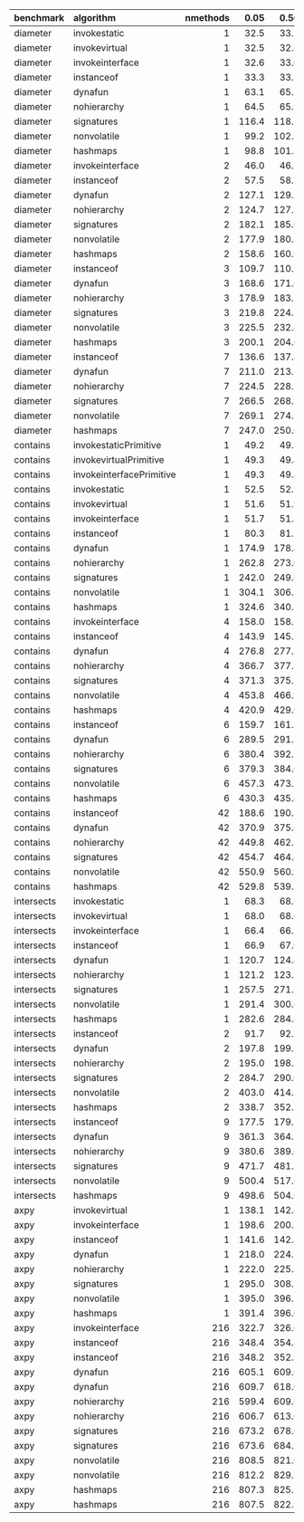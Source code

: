 |benchmark  |algorithm                | nmethods|  0.05|  0.50|  0.95|  mean|
|:----------|:------------------------|--------:|-----:|-----:|-----:|-----:|
|diameter   |invokestatic             |        1|  32.5|  33.1|  33.2|  32.9|
|diameter   |invokevirtual            |        1|  32.5|  32.8|  32.9|  32.7|
|diameter   |invokeinterface          |        1|  32.6|  33.0|  33.2|  32.8|
|diameter   |instanceof               |        1|  33.3|  33.7|  34.1|  33.8|
|diameter   |dynafun                  |        1|  63.1|  65.1|  66.0|  64.6|
|diameter   |nohierarchy              |        1|  64.5|  65.9|  66.8|  65.7|
|diameter   |signatures               |        1| 116.4| 118.2| 123.3| 119.7|
|diameter   |nonvolatile              |        1|  99.2| 102.7| 104.1| 101.8|
|diameter   |hashmaps                 |        1|  98.8| 101.8| 103.7| 101.1|
|diameter   |invokeinterface          |        2|  46.0|  46.1|  47.5|  46.7|
|diameter   |instanceof               |        2|  57.5|  58.1|  58.2|  57.8|
|diameter   |dynafun                  |        2| 127.1| 129.5| 131.2| 129.0|
|diameter   |nohierarchy              |        2| 124.7| 127.3| 128.4| 126.5|
|diameter   |signatures               |        2| 182.1| 185.6| 188.7| 185.3|
|diameter   |nonvolatile              |        2| 177.9| 180.5| 185.3| 181.3|
|diameter   |hashmaps                 |        2| 158.6| 160.9| 164.9| 162.1|
|diameter   |instanceof               |        3| 109.7| 110.1| 116.3| 111.1|
|diameter   |dynafun                  |        3| 168.6| 171.6| 173.6| 171.1|
|diameter   |nohierarchy              |        3| 178.9| 183.1| 186.2| 182.3|
|diameter   |signatures               |        3| 219.8| 224.7| 227.1| 223.6|
|diameter   |nonvolatile              |        3| 225.5| 232.4| 233.1| 230.1|
|diameter   |hashmaps                 |        3| 200.1| 204.0| 206.4| 203.2|
|diameter   |instanceof               |        7| 136.6| 137.4| 138.4| 137.5|
|diameter   |dynafun                  |        7| 211.0| 213.3| 216.8| 213.6|
|diameter   |nohierarchy              |        7| 224.5| 228.2| 231.7| 228.1|
|diameter   |signatures               |        7| 266.5| 268.9| 274.0| 270.0|
|diameter   |nonvolatile              |        7| 269.1| 274.7| 277.6| 273.2|
|diameter   |hashmaps                 |        7| 247.0| 250.0| 254.4| 250.6|
|contains   |invokestaticPrimitive    |        1|  49.2|  49.8|  49.9|  49.5|
|contains   |invokevirtualPrimitive   |        1|  49.3|  49.4|  49.6|  49.4|
|contains   |invokeinterfacePrimitive |        1|  49.3|  49.4|  51.8|  50.2|
|contains   |invokestatic             |        1|  52.5|  52.9|  53.2|  52.7|
|contains   |invokevirtual            |        1|  51.6|  51.9|  52.0|  51.8|
|contains   |invokeinterface          |        1|  51.7|  51.8|  62.9|  56.3|
|contains   |instanceof               |        1|  80.3|  81.1|  82.6|  81.3|
|contains   |dynafun                  |        1| 174.9| 178.4| 182.6| 179.0|
|contains   |nohierarchy              |        1| 262.8| 273.0| 275.2| 268.8|
|contains   |signatures               |        1| 242.0| 249.6| 256.0| 248.8|
|contains   |nonvolatile              |        1| 304.1| 306.2| 322.4| 312.3|
|contains   |hashmaps                 |        1| 324.6| 340.1| 342.2| 333.9|
|contains   |invokeinterface          |        4| 158.0| 158.5| 160.0| 159.1|
|contains   |instanceof               |        4| 143.9| 145.5| 147.3| 145.6|
|contains   |dynafun                  |        4| 276.8| 277.7| 282.3| 279.7|
|contains   |nohierarchy              |        4| 366.7| 377.3| 379.8| 372.7|
|contains   |signatures               |        4| 371.3| 375.5| 402.8| 385.3|
|contains   |nonvolatile              |        4| 453.8| 466.9| 474.0| 464.8|
|contains   |hashmaps                 |        4| 420.9| 429.0| 439.2| 429.7|
|contains   |instanceof               |        6| 159.7| 161.3| 162.3| 161.0|
|contains   |dynafun                  |        6| 289.5| 291.7| 296.0| 292.9|
|contains   |nohierarchy              |        6| 380.4| 392.7| 392.7| 386.0|
|contains   |signatures               |        6| 379.3| 384.0| 391.6| 385.3|
|contains   |nonvolatile              |        6| 457.3| 473.7| 477.1| 467.6|
|contains   |hashmaps                 |        6| 430.3| 435.4| 452.2| 440.6|
|contains   |instanceof               |       42| 188.6| 190.3| 191.6| 190.1|
|contains   |dynafun                  |       42| 370.9| 375.6| 381.7| 375.9|
|contains   |nohierarchy              |       42| 449.8| 462.5| 465.3| 457.4|
|contains   |signatures               |       42| 454.7| 464.4| 470.6| 461.7|
|contains   |nonvolatile              |       42| 550.9| 560.9| 569.3| 560.1|
|contains   |hashmaps                 |       42| 529.8| 539.5| 549.5| 538.7|
|intersects |invokestatic             |        1|  68.3|  68.6|  72.8|  69.4|
|intersects |invokevirtual            |        1|  68.0|  68.6|  69.0|  68.5|
|intersects |invokeinterface          |        1|  66.4|  66.5|  67.9|  67.1|
|intersects |instanceof               |        1|  66.9|  67.0|  70.8|  69.0|
|intersects |dynafun                  |        1| 120.7| 124.4| 129.1| 125.1|
|intersects |nohierarchy              |        1| 121.2| 123.7| 128.7| 124.6|
|intersects |signatures               |        1| 257.5| 271.3| 274.4| 265.4|
|intersects |nonvolatile              |        1| 291.4| 300.6| 308.8| 298.6|
|intersects |hashmaps                 |        1| 282.6| 284.4| 295.6| 288.1|
|intersects |instanceof               |        2|  91.7|  92.5|  93.4|  92.6|
|intersects |dynafun                  |        2| 197.8| 199.5| 204.4| 200.5|
|intersects |nohierarchy              |        2| 195.0| 198.5| 203.6| 198.1|
|intersects |signatures               |        2| 284.7| 290.6| 297.0| 290.8|
|intersects |nonvolatile              |        2| 403.0| 414.2| 425.6| 413.9|
|intersects |hashmaps                 |        2| 338.7| 352.3| 360.1| 350.7|
|intersects |instanceof               |        9| 177.5| 179.1| 185.1| 179.8|
|intersects |dynafun                  |        9| 361.3| 364.2| 372.8| 366.0|
|intersects |nohierarchy              |        9| 380.6| 389.6| 392.4| 388.2|
|intersects |signatures               |        9| 471.7| 481.7| 487.9| 479.5|
|intersects |nonvolatile              |        9| 500.4| 517.6| 529.8| 517.2|
|intersects |hashmaps                 |        9| 498.6| 504.6| 527.0| 511.6|
|axpy       |invokevirtual            |        1| 138.1| 142.4| 143.6| 142.2|
|axpy       |invokeinterface          |        1| 198.6| 200.5| 201.6| 200.0|
|axpy       |instanceof               |        1| 141.6| 142.3| 143.6| 142.7|
|axpy       |dynafun                  |        1| 218.0| 224.3| 225.3| 222.0|
|axpy       |nohierarchy              |        1| 222.0| 225.4| 229.7| 226.0|
|axpy       |signatures               |        1| 295.0| 308.2| 314.2| 303.1|
|axpy       |nonvolatile              |        1| 395.0| 396.5| 416.6| 405.4|
|axpy       |hashmaps                 |        1| 391.4| 396.0| 410.2| 401.0|
|axpy       |invokeinterface          |      216| 322.7| 326.0| 344.0| 333.4|
|axpy       |instanceof               |      216| 348.4| 354.8| 359.4| 353.6|
|axpy       |instanceof               |      216| 348.2| 352.9| 357.8| 353.1|
|axpy       |dynafun                  |      216| 605.1| 609.6| 620.6| 611.8|
|axpy       |dynafun                  |      216| 609.7| 618.0| 629.9| 618.8|
|axpy       |nohierarchy              |      216| 599.4| 609.6| 622.1| 610.3|
|axpy       |nohierarchy              |      216| 606.7| 613.0| 627.9| 615.4|
|axpy       |signatures               |      216| 673.2| 678.0| 693.5| 683.2|
|axpy       |signatures               |      216| 673.6| 684.9| 697.8| 686.1|
|axpy       |nonvolatile              |      216| 808.5| 821.0| 837.1| 823.1|
|axpy       |nonvolatile              |      216| 812.2| 829.7| 842.4| 825.6|
|axpy       |hashmaps                 |      216| 807.3| 825.1| 834.2| 821.9|
|axpy       |hashmaps                 |      216| 807.5| 822.9| 832.7| 819.7|
